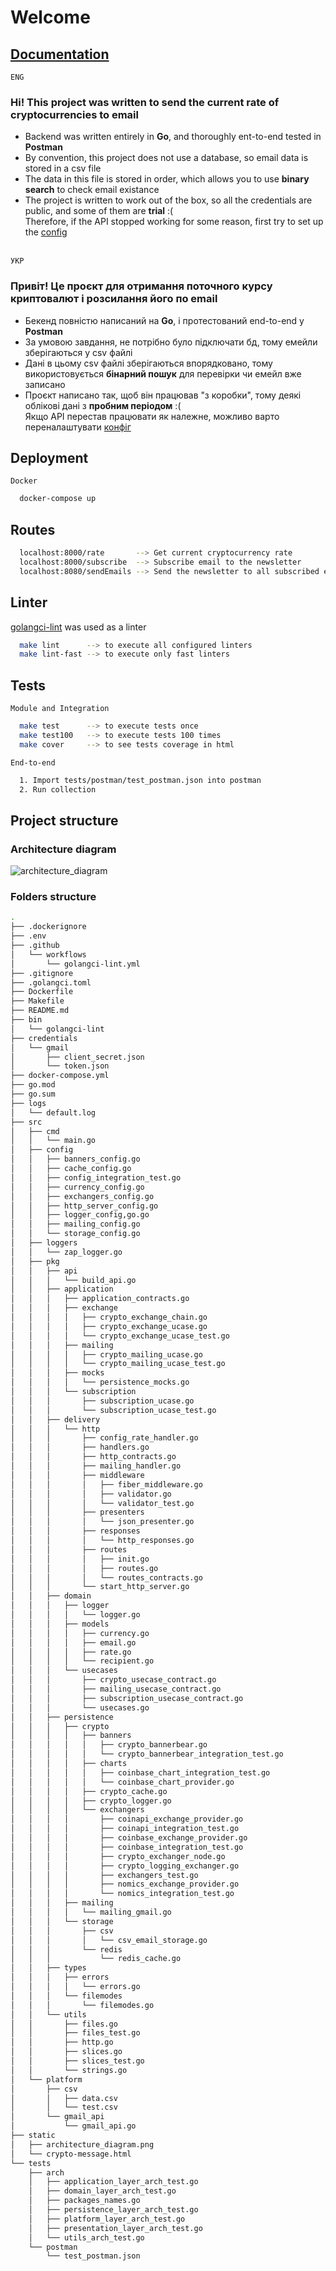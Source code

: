 # Welcome
## [Documentation](https://maxym.gitbook.io/crypto-mailer/)
``` ENG ```
### **Hi!** This project was written to send the current rate of cryptocurrencies to email
* Backend was written entirely in **Go**, and thoroughly ent-to-end tested in **Postman**
* By convention, this project does not use a database, so email data is stored in a csv file
* The data in this file is stored in order, which allows you to use **binary search** to check email existance
* The project is written to work out of the box, so all the credentials are public, and some of them are **trial** :( \
  Therefore, if the API stopped working for some reason, first try to set up the [config](https://maxym.gitbook.io/crypto-mailer/reference/setup-config)

\
``` УКР ```
### **Привіт!** Це проєкт для отримання поточного курсу криптовалют і розсилання його по email
* Бекенд повністю написаний на **Go**, і протестований end-to-end у **Postman**
* За умовою завдання, не потрібно було підключати бд, тому емейли зберігаються у csv файлі
* Дані в цьому csv файлі зберігаються впорядковано, тому використовується **бінарний пошук** для перевірки чи емейл вже записано
* Проєкт написано так, щоб він працював "з коробки", тому деякі облікові дані з **пробним періодом** :( \
  Якщо API перестав працювати як належне, можливо варто переналаштувати [конфіг](https://maxym.gitbook.io/crypto-mailer/reference/setup-config)


## Deployment
``` Docker ```
```bash 
  docker-compose up
```

## Routes

```bash 
  localhost:8000/rate       --> Get current cryptocurrency rate
  localhost:8000/subscribe  --> Subscribe email to the newsletter
  localhost:8080/sendEmails --> Send the newsletter to all subscribed emails
```

## Linter
[golangci-lint](https://github.com/golangci/golangci-lint) was used as a linter
```bash
  make lint      --> to execute all configured linters
  make lint-fast --> to execute only fast linters
```

## Tests
``` Module and Integration ```
```bash
  make test      --> to execute tests once
  make test100   --> to execute tests 100 times
  make cover     --> to see tests coverage in html
```

``` End-to-end ```
```bash
  1. Import tests/postman/test_postman.json into postman
  2. Run collection
```

## Project structure

### Architecture diagram
![architecture_diagram](https://raw.github.com/GenesisEducationKyiv/hw1-se-school_2022-code-review-fabl3ss/hw6/static/architecture_diagram.png)
### Folders structure

``` bash
.
├── .dockerignore
├── .env
├── .github
│   └── workflows
│       └── golangci-lint.yml
├── .gitignore
├── .golangci.toml
├── Dockerfile
├── Makefile
├── README.md
├── bin
│   └── golangci-lint
├── credentials
│   └── gmail
│       ├── client_secret.json
│       └── token.json
├── docker-compose.yml
├── go.mod
├── go.sum
├── logs
│   └── default.log
├── src
│   ├── cmd
│   │   └── main.go
│   ├── config
│   │   ├── banners_config.go
│   │   ├── cache_config.go
│   │   ├── config_integration_test.go
│   │   ├── currency_config.go
│   │   ├── exchangers_config.go
│   │   ├── http_server_config.go
│   │   ├── logger_config,go.go
│   │   ├── mailing_config.go
│   │   └── storage_config.go
│   ├── loggers
│   │   └── zap_logger.go
│   ├── pkg
│   │   ├── api
│   │   │   └── build_api.go
│   │   ├── application
│   │   │   ├── application_contracts.go
│   │   │   ├── exchange
│   │   │   │   ├── crypto_exchange_chain.go
│   │   │   │   ├── crypto_exchange_ucase.go
│   │   │   │   └── crypto_exchange_ucase_test.go
│   │   │   ├── mailing
│   │   │   │   ├── crypto_mailing_ucase.go
│   │   │   │   └── crypto_mailing_ucase_test.go
│   │   │   ├── mocks
│   │   │   │   └── persistence_mocks.go
│   │   │   └── subscription
│   │   │       ├── subscription_ucase.go
│   │   │       └── subscription_ucase_test.go
│   │   ├── delivery
│   │   │   └── http
│   │   │       ├── config_rate_handler.go
│   │   │       ├── handlers.go
│   │   │       ├── http_contracts.go
│   │   │       ├── mailing_handler.go
│   │   │       ├── middleware
│   │   │       │   ├── fiber_middleware.go
│   │   │       │   ├── validator.go
│   │   │       │   └── validator_test.go
│   │   │       ├── presenters
│   │   │       │   └── json_presenter.go
│   │   │       ├── responses
│   │   │       │   └── http_responses.go
│   │   │       ├── routes
│   │   │       │   ├── init.go
│   │   │       │   ├── routes.go
│   │   │       │   └── routes_contracts.go
│   │   │       └── start_http_server.go
│   │   ├── domain
│   │   │   ├── logger
│   │   │   │   └── logger.go
│   │   │   ├── models
│   │   │   │   ├── currency.go
│   │   │   │   ├── email.go
│   │   │   │   ├── rate.go
│   │   │   │   └── recipient.go
│   │   │   └── usecases
│   │   │       ├── crypto_usecase_contract.go
│   │   │       ├── mailing_usecase_contract.go
│   │   │       ├── subscription_usecase_contract.go
│   │   │       └── usecases.go
│   │   ├── persistence
│   │   │   ├── crypto
│   │   │   │   ├── banners
│   │   │   │   │   ├── crypto_bannerbear.go
│   │   │   │   │   └── crypto_bannerbear_integration_test.go
│   │   │   │   ├── charts
│   │   │   │   │   ├── coinbase_chart_integration_test.go
│   │   │   │   │   └── coinbase_chart_provider.go
│   │   │   │   ├── crypto_cache.go
│   │   │   │   ├── crypto_logger.go
│   │   │   │   └── exchangers
│   │   │   │       ├── coinapi_exchange_provider.go
│   │   │   │       ├── coinapi_integration_test.go
│   │   │   │       ├── coinbase_exchange_provider.go
│   │   │   │       ├── coinbase_integration_test.go
│   │   │   │       ├── crypto_exchanger_node.go
│   │   │   │       ├── crypto_logging_exchanger.go
│   │   │   │       ├── exchangers_test.go
│   │   │   │       ├── nomics_exchange_provider.go
│   │   │   │       └── nomics_integration_test.go
│   │   │   ├── mailing
│   │   │   │   └── mailing_gmail.go
│   │   │   └── storage
│   │   │       ├── csv
│   │   │       │   └── csv_email_storage.go
│   │   │       └── redis
│   │   │           └── redis_cache.go
│   │   ├── types
│   │   │   ├── errors
│   │   │   │   └── errors.go
│   │   │   └── filemodes
│   │   │       └── filemodes.go
│   │   └── utils
│   │       ├── files.go
│   │       ├── files_test.go
│   │       ├── http.go
│   │       ├── slices.go
│   │       ├── slices_test.go
│   │       └── strings.go
│   └── platform
│       ├── csv
│       │   ├── data.csv
│       │   └── test.csv
│       └── gmail_api
│           └── gmail_api.go
├── static
│   ├── architecture_diagram.png
│   └── crypto-message.html
└── tests
    ├── arch
    │   ├── application_layer_arch_test.go
    │   ├── domain_layer_arch_test.go
    │   ├── packages_names.go
    │   ├── persistence_layer_arch_test.go
    │   ├── platform_layer_arch_test.go
    │   ├── presentation_layer_arch_test.go
    │   └── utils_arch_test.go
    └── postman
        └── test_postman.json
```
